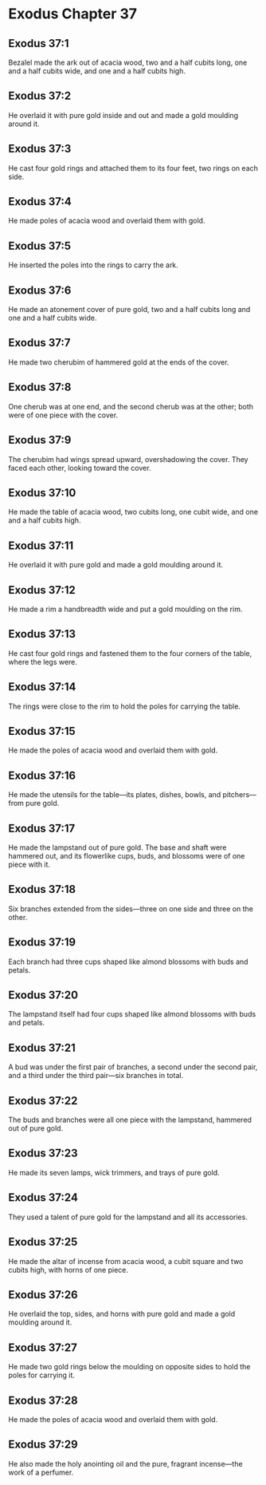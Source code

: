 # Exodus Chapter 37

## Exodus 37:1
Bezalel made the ark out of acacia wood, two and a half cubits long, one and a half cubits wide, and one and a half cubits high.

## Exodus 37:2
He overlaid it with pure gold inside and out and made a gold moulding around it.

## Exodus 37:3
He cast four gold rings and attached them to its four feet, two rings on each side.

## Exodus 37:4
He made poles of acacia wood and overlaid them with gold.

## Exodus 37:5
He inserted the poles into the rings to carry the ark.

## Exodus 37:6
He made an atonement cover of pure gold, two and a half cubits long and one and a half cubits wide.

## Exodus 37:7
He made two cherubim of hammered gold at the ends of the cover.

## Exodus 37:8
One cherub was at one end, and the second cherub was at the other; both were of one piece with the cover.

## Exodus 37:9
The cherubim had wings spread upward, overshadowing the cover. They faced each other, looking toward the cover.

## Exodus 37:10
He made the table of acacia wood, two cubits long, one cubit wide, and one and a half cubits high.

## Exodus 37:11
He overlaid it with pure gold and made a gold moulding around it.

## Exodus 37:12
He made a rim a handbreadth wide and put a gold moulding on the rim.

## Exodus 37:13
He cast four gold rings and fastened them to the four corners of the table, where the legs were.

## Exodus 37:14
The rings were close to the rim to hold the poles for carrying the table.

## Exodus 37:15
He made the poles of acacia wood and overlaid them with gold.

## Exodus 37:16
He made the utensils for the table—its plates, dishes, bowls, and pitchers—from pure gold.

## Exodus 37:17
He made the lampstand out of pure gold. The base and shaft were hammered out, and its flowerlike cups, buds, and blossoms were of one piece with it.

## Exodus 37:18
Six branches extended from the sides—three on one side and three on the other.

## Exodus 37:19
Each branch had three cups shaped like almond blossoms with buds and petals.

## Exodus 37:20
The lampstand itself had four cups shaped like almond blossoms with buds and petals.

## Exodus 37:21
A bud was under the first pair of branches, a second under the second pair, and a third under the third pair—six branches in total.

## Exodus 37:22
The buds and branches were all one piece with the lampstand, hammered out of pure gold.

## Exodus 37:23
He made its seven lamps, wick trimmers, and trays of pure gold.

## Exodus 37:24
They used a talent of pure gold for the lampstand and all its accessories.

## Exodus 37:25
He made the altar of incense from acacia wood, a cubit square and two cubits high, with horns of one piece.

## Exodus 37:26
He overlaid the top, sides, and horns with pure gold and made a gold moulding around it.

## Exodus 37:27
He made two gold rings below the moulding on opposite sides to hold the poles for carrying it.

## Exodus 37:28
He made the poles of acacia wood and overlaid them with gold.

## Exodus 37:29
He also made the holy anointing oil and the pure, fragrant incense—the work of a perfumer.

